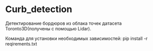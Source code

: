 # Curb_detection
Детектирование бордюров из облака точек датасета Toronto3D(получены с помощью Lidar).

Команда для установки необходимых зависимостей: pip install -r reqirements.txt
